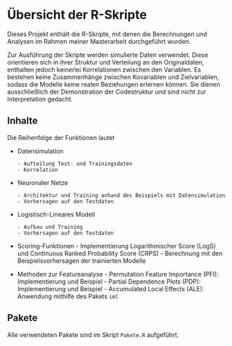 # Übersicht der R-Skripte

Dieses Projekt enthält die R-Skripte, mit denen die Berechnungen und Analysen im Rahmen meiner Masterarbeit durchgeführt wurden.

Zur Ausführung der Skripte werden simulierte Daten verwendet. Diese orientieren sich in ihrer Struktur und Verteilung an den Originaldaten, enthalten jedoch keinerlei Korrelationen zwischen den Variablen. Es bestehen keine Zusammenhänge zwischen Kovariablen und Zielvariablen, sodass die Modelle keine realen Beziehungen erlernen können. 
Sie dienen ausschließlich der Demonstration der Codestruktur und sind nicht zur Interpretation gedacht.


## Inhalte

Die Reihenfolge der Funktionen lautet

- Datensimulation
  
      - Aufteilung Test- und Trainingsdaten
      - Korrelation
- Neuronaler Netze
  
      - Architektur und Training anhand des Beispiels mit Datensimulation
      - Vorhersagen auf den Testdaten
- Logistisch-Lineares Modell
  
      - Aufbau und Training
      - Vorhersagen auf den Testdaten
- Scoring-Funktionen
      - Implementierung Logarithmischer Score (LogS) und Continuous Ranked Probability Score (CRPS)
      - Berechnung mit den Beispielsvorhersagen der trainierten Modelle
- Methoden zur Featureanalyse
      - Permutation Feature Importance (PFI): Implementierung und Beispiel
      - Partial Dependence Plots (PDP): Implementierung und Beispiel
      - Accumulated Local Effects (ALE): Anwendung mithilfe des Pakets `iml`


## Pakete
Alle verwendeten Pakete sind im Skript `Pakete.R` aufgeführt.
